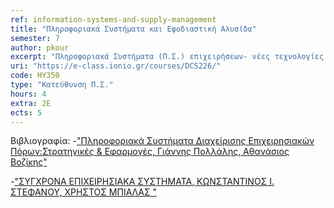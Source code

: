```yaml
---
ref: information-systems-and-supply-management
title: "Πληροφοριακά Συστήματα και Εφοδιαστική Αλυσίδα"
semester: 7
author: pkour
excerpt: "Πληροφοριακά Συστήματα (Π.Σ.) επιχειρήσεων- νέες τεχνολογίες στο μάνατζμεντ (πληροφοριακά συστήματα & διαδίκτυο, τηλε-εργασία, εικονική επιχείρηση – συνεργασία). Επιχειρηματικές διεργασίες, ανασχεδίαση επιχειρηματικών διεργασιών, ενοποίηση Π.Σ. επιχείρησης, διαχείριση και λειτουργία Π.Σ. Συστήματα Εφοδιασμού (Logistics) – Προσδιορισμός του ρόλου των πληροφοριακών συστημάτων Logistics στη σύγχρονη επιχείρηση. Περιγραφή βημάτων σχεδιασμού και ανάλυσης ενός πληροφοριακού συστήματος Logistics. Η υποστήριξη της λήψης αποφάσεων μάρκετινγκ με τη βοήθεια των συστημάτων πληροφορικής. Συστήματα συγκέντρωσης και διαχείρισης των πληροφοριών. Διαχείριση γνώσης και εξόρυξη δεδομένων. Γλώσσες τέταρτης γενεάς. Η χρήση αυτοματοποιημένων εργαλείων στην ανάπτυξη ενός πληροφοριακού συστήματος. Εισαγωγή στην ασφάλεια Π.Σ."
uri: "https://e-class.ionio.gr/courses/DCS226/"
code: ΗΥ350
type: "Κατεύθυνση Π.Σ."
hours: 4
extra: 2Ε
ects: 5
---
```



Βιβλιογραφία: 
  -["Πληροφοριακά Συστήματα Διαχείρισης Επιχειρησιακών Πόρων:Στρατηγικές & Εφαρμογές, Γιάννης Πολλάλης, Αθανάσιος Βοζίκης"](https://service.eudoxus.gr/search/#a/id:2219/0)
  
  -["ΣΥΓΧΡΟΝΑ ΕΠΙΧΕΙΡΗΣΙΑΚΑ ΣΥΣΤΗΜΑΤΑ, ΚΩΝΣΤΑΝΤΙΝΟΣ Ι. ΣΤΕΦΑΝΟΥ, ΧΡΗΣΤΟΣ ΜΠΙΑΛΑΣ "](https://service.eudoxus.gr/search/#a/id:68404240/0)
